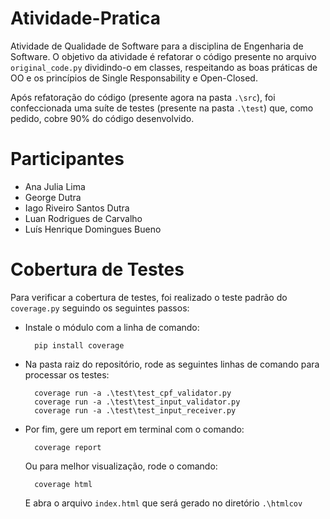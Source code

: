 # Atividade-Pratica
 Atividade de Qualidade de Software para a disciplina de Engenharia de Software. O objetivo da atividade é refatorar o código presente no arquivo `original_code.py` dividindo-o em classes, respeitando as boas práticas de OO e os princípios de Single Responsability e Open-Closed.

 Após refatoração do código (presente agora na pasta `.\src`), foi confeccionada uma suíte de testes (presente na pasta `.\test`) que, como pedido, cobre 90% do código desenvolvido.

# Participantes
- Ana Julia Lima
- George Dutra
- Iago Riveiro Santos Dutra
- Luan Rodrigues de Carvalho
- Luís Henrique Domingues Bueno

# Cobertura de Testes

Para verificar a cobertura de testes, foi realizado o teste padrão do `coverage.py` seguindo os seguintes passos:
- Instale o módulo com a linha de comando:

        pip install coverage

- Na pasta raiz do repositório, rode as seguintes linhas de comando para processar os testes:

        coverage run -a .\test\test_cpf_validator.py
        coverage run -a .\test\test_input_validator.py
        coverage run -a .\test\test_input_receiver.py

- Por fim, gere um report em terminal com o comando:

        coverage report

    Ou para melhor visualização, rode o comando:

        coverage html

    E abra o arquivo `index.html` que será gerado no diretório `.\htmlcov`
